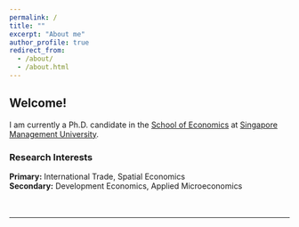 ```yaml
---
permalink: /
title: ""
excerpt: "About me"
author_profile: true
redirect_from: 
  - /about/
  - /about.html
---
```


## Welcome!

I am currently a Ph.D. candidate in the [School of Economics](https://economics.smu.edu.sg/) at [Singapore Management University](https://www.smu.edu.sg/).

### Research Interests
**Primary:**   International Trade, Spatial Economics <br>
**Secondary:** Development Economics, Applied Microeconomics <br><br><br>

-----------
<div class="wrapper" onclick="return false;" oncontextmenu="return false;">
<script type='text/javascript' id='clustrmaps' src='//cdn.clustrmaps.com/map_v2.js?cl=116baa&w=350&t=n&d=l4NOF0EHvJbL-Y527vkql27ZUsu-WPoKNsUXt_Bsm_Y&co=ffffff&cmo=3acc3a&cmn=ff5353&ct=cdd4d9'></script>
</div>


